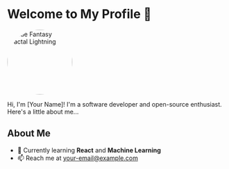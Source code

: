 # Welcome to My Profile 👋

<img src="https://thumbs.dreamstime.com/b/blue-fantasy-fractal-lightning-37668534.jpg" alt="Blue Fantasy Fractal Lightning" style="border-radius: 50%; width: 150px; height: 150px;">

Hi, I'm [Your Name]! I'm a software developer and open-source enthusiast. Here's a little about me...

## About Me
- 🌱 Currently learning **React** and **Machine Learning**
- 📫 Reach me at [your-email@example.com](mailto:your-email@example.com)

